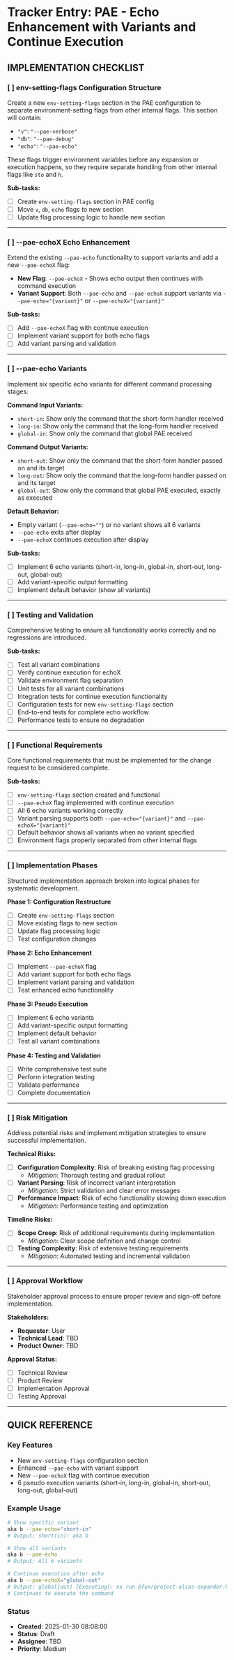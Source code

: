 # Tracker Entry: PAE - Echo Enhancement with Variants and Continue Execution

## **IMPLEMENTATION CHECKLIST**

### [ ] env-setting-flags Configuration Structure <!-- Start Fold -->

Create a new `env-setting-flags` section in the PAE configuration to separate environment-setting flags from other internal flags. This section will contain:

- `"v"`: `"--pae-verbose"`
- `"db"`: `"--pae-debug"`
- `"echo"`: `"--pae-echo"`

These flags trigger environment variables before any expansion or execution happens, so they require separate handling from other internal flags like `sto` and `h`.

**Sub-tasks:**

- [ ] Create `env-setting-flags` section in PAE config
- [ ] Move `v`, `db`, `echo` flags to new section
- [ ] Update flag processing logic to handle new section

---

<!-- Close Fold -->

### [ ] --pae-echoX Echo Enhancement <!-- Start Fold -->

Extend the existing `--pae-echo` functionality to support variants and add a new `--pae-echoX` flag:

- **New Flag**: `--pae-echoX` - Shows echo output then continues with command execution
- **Variant Support**: Both `--pae-echo` and `--pae-echoX` support variants via `--pae-echo="{variant}"` or `--pae-echoX="{variant}"`

**Sub-tasks:**

- [ ] Add `--pae-echoX` flag with continue execution
- [ ] Implement variant support for both echo flags
- [ ] Add variant parsing and validation

---

<!-- Close Fold -->

### [ ] --pae-echo Variants <!-- Start Fold -->

Implement six specific echo variants for different command processing stages:

**Command Input Variants:**

- `short-in`: Show only the command that the short-form handler received
- `long-in`: Show only the command that the long-form handler received
- `global-in`: Show only the command that global PAE received

**Command Output Variants:**

- `short-out`: Show only the command that the short-form handler passed on and its target
- `long-out`: Show only the command that the long-form handler passed on and its target
- `global-out`: Show only the command that global PAE executed, exactly as executed

**Default Behavior:**

- Empty variant (`--pae-echo=""`) or no variant shows all 6 variants
- `--pae-echo` exits after display
- `--pae-echoX` continues execution after display

**Sub-tasks:**

- [ ] Implement 6 echo variants (short-in, long-in, global-in, short-out, long-out, global-out)
- [ ] Add variant-specific output formatting
- [ ] Implement default behavior (show all variants)

---

<!-- Close Fold -->

### [ ] Testing and Validation <!-- Start Fold -->

Comprehensive testing to ensure all functionality works correctly and no regressions are introduced.

**Sub-tasks:**

- [ ] Test all variant combinations
- [ ] Verify continue execution for echoX
- [ ] Validate environment flag separation
- [ ] Unit tests for all variant combinations
- [ ] Integration tests for continue execution functionality
- [ ] Configuration tests for new `env-setting-flags` section
- [ ] End-to-end tests for complete echo workflow
- [ ] Performance tests to ensure no degradation

---

<!-- Close Fold -->

### [ ] Functional Requirements <!-- Start Fold -->

Core functional requirements that must be implemented for the change request to be considered complete.

**Sub-tasks:**

- [ ] `env-setting-flags` section created and functional
- [ ] `--pae-echoX` flag implemented with continue execution
- [ ] All 6 echo variants working correctly
- [ ] Variant parsing supports both `--pae-echo="{variant}"` and `--pae-echoX="{variant}"`
- [ ] Default behavior shows all variants when no variant specified
- [ ] Environment flags properly separated from other internal flags

---

<!-- Close Fold -->

### [ ] Implementation Phases <!-- Start Fold -->

Structured implementation approach broken into logical phases for systematic development.

**Phase 1: Configuration Restructure**

- [ ] Create `env-setting-flags` section
- [ ] Move existing flags to new section
- [ ] Update flag processing logic
- [ ] Test configuration changes

**Phase 2: Echo Enhancement**

- [ ] Implement `--pae-echoX` flag
- [ ] Add variant support for both echo flags
- [ ] Implement variant parsing and validation
- [ ] Test enhanced echo functionality

**Phase 3: Pseudo Execution**

- [ ] Implement 6 echo variants
- [ ] Add variant-specific output formatting
- [ ] Implement default behavior
- [ ] Test all variant combinations

**Phase 4: Testing and Validation**

- [ ] Write comprehensive test suite
- [ ] Perform integration testing
- [ ] Validate performance
- [ ] Complete documentation

---

<!-- Close Fold -->

### [ ] Risk Mitigation <!-- Start Fold -->

Address potential risks and implement mitigation strategies to ensure successful implementation.

**Technical Risks:**

- [ ] **Configuration Complexity**: Risk of breaking existing flag processing
    - _Mitigation_: Thorough testing and gradual rollout
- [ ] **Variant Parsing**: Risk of incorrect variant interpretation
    - _Mitigation_: Strict validation and clear error messages
- [ ] **Performance Impact**: Risk of echo functionality slowing down execution
    - _Mitigation_: Performance testing and optimization

**Timeline Risks:**

- [ ] **Scope Creep**: Risk of additional requirements during implementation
    - _Mitigation_: Clear scope definition and change control
- [ ] **Testing Complexity**: Risk of extensive testing requirements
    - _Mitigation_: Automated testing and incremental validation

---

<!-- Close Fold -->

### [ ] Approval Workflow <!-- Start Fold -->

Stakeholder approval process to ensure proper review and sign-off before implementation.

**Stakeholders:**

- **Requester**: User
- **Technical Lead**: TBD
- **Product Owner**: TBD

**Approval Status:**

- [ ] Technical Review
- [ ] Product Review
- [ ] Implementation Approval
- [ ] Testing Approval

---

<!-- Close Fold -->




## **QUICK REFERENCE**

### **Key Features**

- New `env-setting-flags` configuration section
- Enhanced `--pae-echo` with variant support
- New `--pae-echoX` flag with continue execution
- 6 pseudo execution variants (short-in, long-in, global-in, short-out, long-out, global-out)

### **Example Usage**

```bash
# Show specific variant
aka b --pae-echo="short-in"
# Output: short(in): aka b

# Show all variants
aka b --pae-echo
# Output: All 6 variants

# Continue execution after echo
aka b --pae-echoX="global-out"
# Output: global(out) [Executing]: nx run @fux/project-alias-expander:build
# Continues to execute the command
```

### **Status**

- **Created**: 2025-01-30 08:08:00
- **Status**: Draft
- **Assignee**: TBD
- **Priority**: Medium
